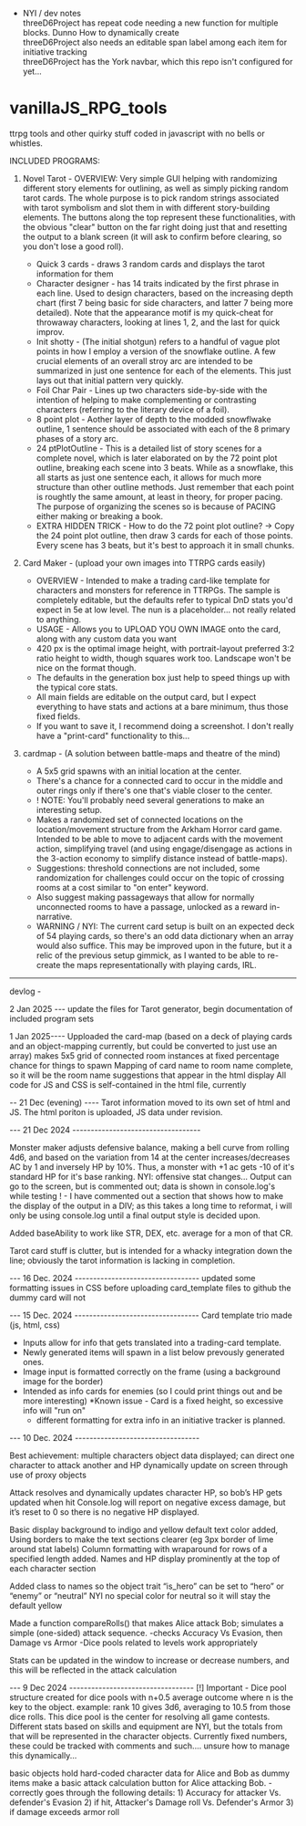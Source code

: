 - NYI / dev notes
  </br> threeD6Project has repeat code needing a new function for multiple blocks. Dunno How to dynamically create
  </br> threeD6Project also needs an editable span label among each item for initiative tracking
  </br> threeD6Project has the York navbar, which this repo isn't configured for yet...


# vanillaJS_RPG_tools
ttrpg tools and other quirky stuff coded in javascript with no bells or whistles.

INCLUDED PROGRAMS:

1) Novel Tarot -
   OVERVIEW: Very simple GUI helping with randomizing different story elements for outlining, as well as simply picking random tarot cards. The whole purpose is to pick random strings associated with tarot symbolism and slot them in with different story-building elements. The buttons along the top represent these functionalities, with the obvious "clear" button on the far right doing just that and resetting the output to a blank screen (it will ask to confirm before clearing, so you don't lose a good roll).
   - Quick 3 cards - draws 3 random cards and displays the tarot information for them
   - Character designer - has 14 traits indicated by the first phrase in each line. Used to design characters, based on the increasing depth chart (first 7 being basic for side characters, and latter 7 being more detailed). Note that the appearance motif is my quick-cheat for throwaway characters, looking at lines 1, 2, and the last for quick improv.
   - Init shotty - (The initial shotgun) refers to a handful of vague plot points in how I employ a version of the snowflake outline. A few crucial elements of an overall stroy arc are intended to be summarized in just one sentence for each of the elements. This just lays out that initial pattern very quickly.
   - Foil Char Pair - Lines up two characters side-by-side with the intention of helping to make complementing or contrasting characters (referring to the literary device of a foil).
   - 8 point plot - Aother layer of depth to the modded snowflwake outline, 1 sentence should be associated with each of the 8 primary phases of a story arc.
   - 24 ptPlotOutline - This is a detailed list of story scenes for a complete novel, which is later elaborated on by the 72 point plot outline, breaking each scene into 3 beats. While as a snowflake, this all starts as just one sentence each, it allows for much more structure than other outline methods. Just remember that each point is roughtly the same amount, at least in theory, for proper pacing. The purpose of organizing the scenes so is because of PACING either making or breaking a book.
   - EXTRA HIDDEN TRICK - How to do the 72 point plot outline? -> Copy the 24 point plot outline, then draw 3 cards for each of those points. Every scene has 3 beats, but it's best to approach it in small chunks.
   
2) Card Maker - (upload your own images into TTRPG cards easily)
   - OVERVIEW - Intended to make a trading card-like template for characters and monsters for reference in TTRPGs. The sample is completely editable, but the defaults refer to typical DnD stats you'd expect in 5e at low level. The nun is a placeholder... not really related to anything.
   - USAGE - Allows you to UPLOAD YOU OWN IMAGE onto the card, along with any custom data you want
   - 420 px is the optimal image height, with portrait-layout preferred 3:2 ratio height to width, though squares work too. Landscape won't be nice on the format though.
   - The defaults in the generation box just help to speed things up with the typical core stats.
   - All main fields are editable on the output card, but I expect everything to have stats and actions at a bare minimum, thus those fixed fields.
   - If you want to save it, I recommend doing a screenshot. I don't really have a "print-card" functionality to this...

3) cardmap - (A solution between battle-maps and theatre of the mind)
   - A 5x5 grid spawns with an initial location at the center.
   - There's a chance for a connected card to occur in the middle and outer rings only if there's one that's viable closer to the center.
   - ! NOTE: You'll probably need several generations to make an interesting setup.
   - Makes a randomized set of connected locations on the location/movement structure from the Arkham Horror card game. Intended to be able to move to adjacent cards with the movement action, simplifying travel (and using engage/disengage as actions in the 3-action economy to simplify distance instead of battle-maps).
   - Suggestions: threshold connections are not included, some randomization for challenges could occur on the topic of crossing rooms at a cost similar to "on enter" keyword.
   - Also suggest making passageways that allow for normally unconnected rooms to have a passage, unlocked as a reward in-narrative.
   - WARNING / NYI: The current card setup is built on an expected deck of 54 playing cards, so there's an odd data dictionary when an array would also suffice. This may be improved upon in the future, but it a relic of the previous setup gimmick, as I wanted to be able to re-create the maps representationally with playing cards, IRL. 

----

devlog -

2 Jan 2025 ---
update the files for Tarot generator, begin documentation of included program sets

1 Jan 2025----
Upploaded the card-map (based on a deck of playing cards and an object-mapping currently, but could be converted to just use an array)
makes 5x5 grid of connected room instances at fixed percentage chance for things to spawn
Mapping of card name to room name complete, so it will be the room name suggestions that appear in the html display
All code for JS and CSS is self-contained in the html file, currently

-- 21 Dec (evening) ----
Tarot information moved to its own set of html and JS. 
The html poriton is uploaded, JS data under revision.

--- 21 Dec 2024 -----------------------------------

Monster maker adjusts defensive balance, making a bell curve from rolling 4d6, and based on the variation from 14 at the center increases/decreases AC by 1 and inversely HP by 10%.
Thus, a monster with +1 ac gets -10 of it's standard HP for it's base ranking.
NYI: offensive stat changes...
Output can go to the screen, but is commented out; data is shown in console.log's while testing
! - I have commented out a section that shows how to make the display of the output in a DIV; as this takes a long time to reformat, i will only be using console.log until a final output style is decided upon.

Added baseAbility to work like STR, DEX, etc. average for a mon of that CR.

Tarot card stuff is clutter, but is intended for a whacky integration down the line; obviously the tarot information is lacking in completion.

--- 16 Dec. 2024 ----------------------------------
updated some formatting issues in CSS before uploading card_template files to github
the dummy card will not

--- 15 Dec. 2024 ----------------------------------
Card template trio made (js, html, css) 
- Inputs allow for info that gets translated into a trading-card template.
- Newly generated items will spawn in a list below prevously generated ones.
- Image input is formatted correctly on the frame (using a background image for the border)
- Intended as info cards for enemies (so I could print things out and be more interesting)
  *Known issue - Card is a fixed height, so excessive info will "run on"
  - different formatting for extra info in an initiative tracker is planned.
  

--- 10 Dec. 2024 ----------------------------------

Best achievement: multiple characters object data displayed; can direct one character to attack another and HP dynamically update on screen through use of proxy objects

Attack resolves and dynamically updates character HP, so bob’s HP gets updated when hit
Console.log will report on negative excess damage, but it’s reset to 0 so there is no negative HP displayed.

Basic display background to indigo and yellow default text color added,
Using borders to make the text sections clearer (eg 3px border of lime around stat labels)
Column formatting with wraparound for rows of a specified length added.
Names and HP display prominently at the top of each character section

Added class to names so the object trait “is_hero” can be set to “hero” or “enemy” or “neutral”
NYI no special color for neutral so it will stay the default yellow

Made a function compareRolls() that makes Alice attack Bob; simulates a simple (one-sided) attack sequence.
-checks Accuracy Vs Evasion, then Damage vs Armor
-Dice pools related to levels work appropriately

Stats can be updated in the window to increase or decrease numbers, and this will be reflected in the attack calculation

--- 9 Dec 2024 ----------------------------------
  [!] Important - Dice pool structure created for dice pools with n+0.5 average outcome where n is the key to the object.
    example: rank 10 gives 3d6, averaging to 10.5 from those dice rolls.
    This dice pool is the center for resolving all game contests.
    Different stats based on skills and equipment are NYI, but the totals from that will be represented in the character objects.
    Currently fixed numbers, these could be tracked with comments and such.... unsure how to manage this dynamically...

  basic objects hold hard-coded character data for Alice and Bob as dummy items
  make a basic attack calculation button for Alice attacking Bob.
    - correctly goes through the following details:
      1) Accuracy for attacker Vs. defender's Evasion
      2) if hit, Attacker's Damage roll Vs. Defender's Armor
      3) if damage exceeds armor roll
